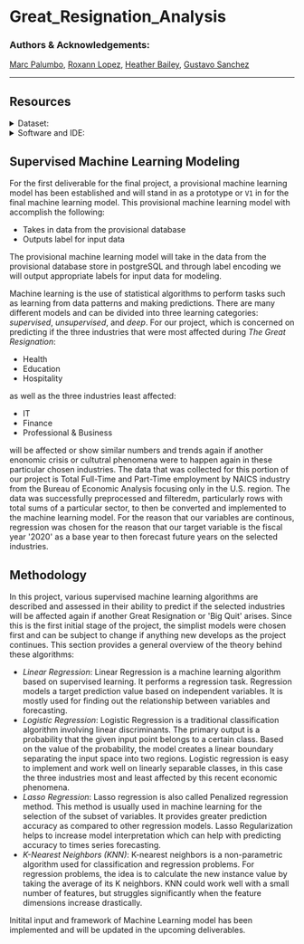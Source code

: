 # Great_Resignation_Analysis

### Authors & Acknowledgements: 
[Marc Palumbo](https://www.linkedin.com/in/marcpalumbo53/), [Roxann Lopez](https://www.linkedin.com/in/roxann-lopez-4a2b211a/), [Heather Bailey](https://www.linkedin.com/in/heather-bailey-70b50a22a/), [Gustavo Sanchez](https://www.linkedin.com/in/gustavosanchez626/)

<table><tr>

---

## Resources
<details>
<summary>Dataset:</summary>

- Cleaned_geographic_Data.csv
</details>

<details>
<summary>Software and IDE:</summary>

- Python
- Jupyter Notebook
- Libraries:
  - Numpy
  - Scikit-learn

</details>

## Supervised Machine Learning Modeling 
For the first deliverable for the final project, a provisional machine learning model has been established and will stand in as a prototype or `V1` in for the final machine learning model. This provisional machine learning model with accomplish the following:
- Takes in data from the provisional database
- Outputs label for input data

The provisional machine learning model will take in the data from the provisional database store in postgreSQL and through label encoding we will output appropriate labels for input data for modeling.

Machine learning is the use of statistical algorithms to perform tasks such as learning from data patterns and making predictions. There are many different models and can be divided into three learning categories: _supervised_, _unsupervised_, and _deep_. For our project, which is concerned on predicting if the three industries that were most affected during _The Great Resignation_:
- Health 
- Education
- Hospitality

as well as the three industries least affected:
- IT
- Finance
- Professional & Business

will be affected or show similar numbers and trends again if another enonomic crisis or cultutral phenomena were to happen again in these particular chosen industries. The data that was collected for this portion of our project is Total Full-Time and Part-Time employment by NAICS industry from the Bureau of Economic Analysis focusing only in the U.S. region. The data was successfully preprocessed and filteredm, particularly rows with total sums of a particular sector, to then be converted and implemented to the machine learning model. For the reason that our variables are continous, regression was chosen for the reason that our target variable is the fiscal year '2020' as a base year to then forecast future years on the selected industries. 

## Methodology 
In this project, various supervised machine learning algorithms are described and assessed in their ability to predict if the selected industries will be affected again if another Great Resignation or 'Big Quit' arises. Since this is the first initial stage of the project, the simplist models were chosen first and can be subject to change if anything new develops as the project continues. This section provides a general overview of the theory behind these algorithms:
- _Linear Regression_: Linear Regression is a machine learning algorithm based on supervised learning. It performs a regression task. Regression models a target prediction value based on independent variables. It is mostly used for finding out the relationship between variables and forecasting.
- _Logistic Regression_: Logistic Regression is a traditional classification algorithm involving linear discriminants. The primary output is a probability that the given input point belongs to a certain class. Based on the value of the probability, the model creates a linear boundary separating the input space into two regions. Logistic regression is easy to implement and work well on linearly separable classes, in this case the three industries most and least affected by this recent economic phenomena. 
- _Lasso Regression_: 
Lasso regression is also called Penalized regression method. This method is usually used in machine learning for the selection of the subset of variables. It provides greater prediction accuracy as compared to other regression models. Lasso Regularization helps to increase model interpretation which can help with predicting accuracy to times series forecasting.
- _K-Nearest Neighbors (KNN)_: K-nearest neighbors is a non-parametric algorithm used for classification and regression problems. For regression problems, the idea is to calculate the new instance value by taking the average of its K neighbors. KNN could work well with a small number of features, but struggles significantly when the feature dimensions increase drastically. 

Initital input and framework of Machine Learning model has been implemented and will be updated in the upcoming deliverables.
